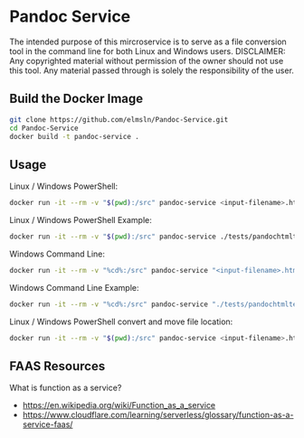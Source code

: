 # Pandoc Service

The intended purpose of this mircroservice is to serve as a file conversion tool in the command line for both Linux and Windows users.
DISCLAIMER: Any copyrighted material without permission of the owner should not use this tool. Any material passed through is solely the responsibility of the user.

## Build the Docker Image

```bash
git clone https://github.com/elmsln/Pandoc-Service.git
cd Pandoc-Service
docker build -t pandoc-service .
```

## Usage

Linux / Windows PowerShell:

```bash
docker run -it --rm -v "$(pwd):/src" pandoc-service <input-filename>.html -s -o <output-filename>.md
```

Linux / Windows PowerShell Example:

```bash
docker run -it --rm -v "$(pwd):/src" pandoc-service ./tests/pandochtmltest.html -s -o ./tmp/output.md
```

Windows Command Line:

```bash
docker run -it --rm -v "%cd%:/src" pandoc-service "<input-filename>.html" -s -o "<output-filename>.md"
```

Windows Command Line Example:

```bash
docker run -it --rm -v "%cd%:/src" pandoc-service "./tests/pandochtmltest.html" -s -o "./tmp/output.md"
```

Linux / Windows PowerShell convert and move file location:

```bash
docker run -it --rm -v "$(pwd):/src" pandoc-service <input-filename>.html -s -o <output-filename>.md | mv <output-filename> <new/file/location>
```

## FAAS Resources

What is function as a service?

- https://en.wikipedia.org/wiki/Function_as_a_service
- https://www.cloudflare.com/learning/serverless/glossary/function-as-a-service-faas/

